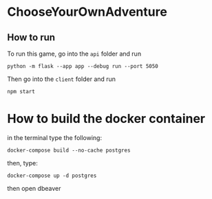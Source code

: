 # ChooseYourOwnAdventure
## How to run
To run this game, go into the `api` folder and run 

`python -m flask --app app --debug run --port 5050`

Then go into the `client` folder and run 

`npm start`

# How to build the docker container
in the terminal type the following:

`docker-compose build --no-cache postgres`

then, type:

`docker-compose up -d postgres`

then open dbeaver